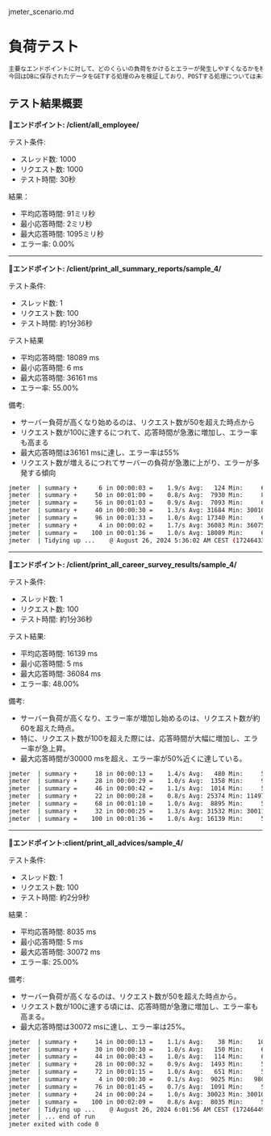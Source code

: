 jmeter_scenario.md
# 負荷テスト
```txt
主要なエンドポイントに対して、どのくらいの負荷をかけるとエラーが発生しやすくなるかを検証した。
今回はDBに保存されたデータをGETする処理のみを検証しており、POSTする処理については未検証。
```

## テスト結果概要
**📍エンドポイント: /client/all_employee/**

テスト条件:
- スレッド数: 1000
- リクエスト数: 1000
- テスト時間: 30秒

結果：
- 平均応答時間: 91ミリ秒
- 最小応答時間: 2ミリ秒
- 最大応答時間: 1095ミリ秒
- エラー率: 0.00%
***
**📍エンドポイント: /client/print_all_summary_reports/sample_4/**

テスト条件:
- スレッド数: 1
- リクエスト数: 100
- テスト時間: 約1分36秒

テスト結果
- 平均応答時間: 18089 ms
- 最小応答時間: 6 ms
- 最大応答時間: 36161 ms
- エラー率: 55.00%

備考:
- サーバー負荷が高くなり始めるのは、リクエスト数が50を超えた時点から
- リクエスト数が100に達するにつれて、応答時間が急激に増加し、エラー率も高まる
- 最大応答時間は36161 msに達し、エラー率は55%
- リクエスト数が増えるにつれてサーバーの負荷が急激に上がり、エラーが多発する傾向
```bash
jmeter  | summary +      6 in 00:00:03 =    1.9/s Avg:   124 Min:     6 Max:   393 Err:     0 (0.00%) Active: 1 Started: 6 Finished: 5
jmeter  | summary +     50 in 00:01:00 =    0.8/s Avg:  7930 Min:     8 Max: 30095 Err:    11 (22.00%) Active: 45 Started: 100 Finished: 55
jmeter  | summary =     56 in 00:01:03 =    0.9/s Avg:  7093 Min:     6 Max: 30095 Err:    11 (19.64%)
jmeter  | summary +     40 in 00:00:30 =    1.3/s Avg: 31684 Min: 30010 Max: 36161 Err:    40 (100.00%) Active: 5 Started: 100 Finished: 95
jmeter  | summary =     96 in 00:01:33 =    1.0/s Avg: 17340 Min:     6 Max: 36161 Err:    51 (53.12%)
jmeter  | summary +      4 in 00:00:02 =    1.7/s Avg: 36083 Min: 36075 Max: 36095 Err:     4 (100.00%) Active: 0 Started: 100 Finished: 100
jmeter  | summary =    100 in 00:01:36 =    1.0/s Avg: 18089 Min:     6 Max: 36161 Err:    55 (55.00%)
jmeter  | Tidying up ...    @ August 26, 2024 5:36:02 AM CEST (1724643362997)
```
***
**📍エンドポイント: /client/print_all_career_survey_results/sample_4/**

テスト条件:
- スレッド数: 1
- リクエスト数: 100
- テスト時間: 約1分36秒

テスト結果:
- 平均応答時間: 16139 ms
- 最小応答時間: 5 ms
- 最大応答時間: 36084 ms
- エラー率: 48.00%

備考:
- サーバー負荷が高くなり、エラー率が増加し始めるのは、リクエスト数が約60を超えた時点。
- 特に、リクエスト数が100を超えた際には、応答時間が大幅に増加し、エラー率が急上昇。
- 最大応答時間が30000 msを超え、エラー率が50%近くに達している。
```bash
jmeter  | summary +     18 in 00:00:13 =    1.4/s Avg:   480 Min:     5 Max:  2471 Err:     0 (0.00%) Active: 5 Started: 22 Finished: 17
jmeter  | summary +     28 in 00:00:29 =    1.0/s Avg:  1358 Min:     9 Max: 15066 Err:     0 (0.00%) Active: 21 Started: 71 Finished: 50
jmeter  | summary =     46 in 00:00:42 =    1.1/s Avg:  1014 Min:     5 Max: 15066 Err:     0 (0.00%)
jmeter  | summary +     22 in 00:00:28 =    0.8/s Avg: 25374 Min: 11497 Max: 30035 Err:    16 (72.73%) Active: 33 Started: 100 Finished: 67
jmeter  | summary =     68 in 00:01:10 =    1.0/s Avg:  8895 Min:     5 Max: 30035 Err:    16 (23.53%)
jmeter  | summary +     32 in 00:00:25 =    1.3/s Avg: 31532 Min: 30011 Max: 36084 Err:    32 (100.00%) Active: 0 Started: 100 Finished: 100
jmeter  | summary =    100 in 00:01:36 =    1.0/s Avg: 16139 Min:     5 Max: 36084 Err:    48 (48.00%)
```
***
**📍エンドポイント:client/print_all_advices/sample_4/**

テスト条件:
- スレッド数: 1
- リクエスト数: 100
- テスト時間: 約2分9秒

結果：
- 平均応答時間: 8035 ms
- 最小応答時間: 5 ms
- 最大応答時間: 30072 ms
- エラー率: 25.00%

備考:
- サーバー負荷が高くなるのは、リクエスト数が50を超えた時点から。
- リクエスト数が100に達する頃には、応答時間が急激に増加し、エラー率も高まる。
- 最大応答時間は30072 msに達し、エラー率は25%。
```bash
jmeter  | summary +     14 in 00:00:13 =    1.1/s Avg:    38 Min:    10 Max:   119 Err:     0 (0.00%) Active: 1 Started: 14 Finished: 13
jmeter  | summary +     30 in 00:00:30 =    1.0/s Avg:   150 Min:     6 Max:  1992 Err:     0 (0.00%) Active: 1 Started: 44 Finished: 43
jmeter  | summary =     44 in 00:00:43 =    1.0/s Avg:   114 Min:     6 Max:  1992 Err:     0 (0.00%)
jmeter  | summary +     28 in 00:00:32 =    0.9/s Avg:  1493 Min:     5 Max:  6046 Err:     0 (0.00%) Active: 2 Started: 76 Finished: 74
jmeter  | summary =     72 in 00:01:15 =    1.0/s Avg:   651 Min:     5 Max:  6046 Err:     0 (0.00%)
jmeter  | summary +      4 in 00:00:30 =    0.1/s Avg:  9025 Min:   980 Max: 30072 Err:     1 (25.00%) Active: 25 Started: 100 Finished: 75
jmeter  | summary =     76 in 00:01:45 =    0.7/s Avg:  1091 Min:     5 Max: 30072 Err:     1 (1.32%)
jmeter  | summary +     24 in 00:00:24 =    1.0/s Avg: 30023 Min: 30010 Max: 30064 Err:    24 (100.00%) Active: 0 Started: 100 Finished: 100
jmeter  | summary =    100 in 00:02:09 =    0.8/s Avg:  8035 Min:     5 Max: 30072 Err:    25 (25.00%)
jmeter  | Tidying up ...    @ August 26, 2024 6:01:56 AM CEST (1724644916515)
jmeter  | ... end of run
jmeter exited with code 0
```